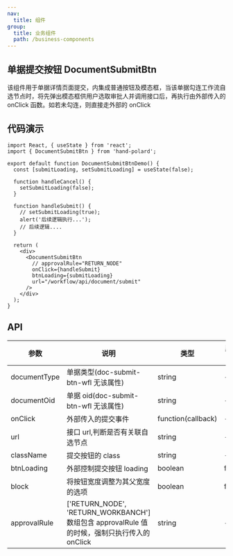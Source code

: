 ```yaml
---
nav:
  title: 组件
group:
  title: 业务组件
  path: /business-components
---
```


## 单据提交按钮 DocumentSubmitBtn

该组件用于单据详情页面提交，内集成普通按钮及模态框，当该单据勾连工作流自选节点时，将先弹出模态框供用户选取审批人并调用接口后，再执行由外部传入的 onClick 函数。如若未勾连，则直接走外部的 onClick

## 代码演示

```tsx
import React, { useState } from 'react';
import { DocumentSubmitBtn } from 'hand-polard';

export default function DocumentSubmitBtnDemo() {
  const [submitLoading, setSubmitLoading] = useState(false);

  function handleCancel() {
    setSubmitLoading(false);
  }

  function handleSubmit() {
    // setSubmitLoading(true);
    alert('后续逻辑执行...');
    // 后续逻辑....
  }

  return (
    <div>
      <DocumentSubmitBtn
        // approvalRule="RETURN_NODE"
        onClick={handleSubmit}
        btnLoading={submitLoading}
        url="/workflow/api/document/submit"
      />
    </div>
  );
}
```

## API

| 参数         | 说明                                                                                        | 类型               | 默认值 |
| ------------ | ------------------------------------------------------------------------------------------- | ------------------ | ------ |
| documentType | 单据类型(doc-submit-btn-wfl 无该属性)                                                       | string             | -      |
| documentOid  | 单据 oid(doc-submit-btn-wfl 无该属性)                                                       | string             | -      |
| onClick      | 外部传入的提交事件                                                                          | function(callback) | -      |
| url          | 接口 url,判断是否有关联自选节点                                                             | string             | -      |
| className    | 提交按钮的 class                                                                            | string             | -      |
| btnLoading   | 外部控制提交按钮 loading                                                                    | boolean            | false  |
| block        | 将按钮宽度调整为其父宽度的选项                                                              | boolean            | false  |
| approvalRule | ['RETURN_NODE', 'RETURN_WORKBANCH']数组包含 approvalRule 值的时候，强制只执行传入的 onClick | string             | -      |
